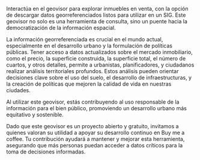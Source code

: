 Interactúa en el geovisor para explorar inmuebles en venta, con la opción de descargar datos georreferenciados listos para utilizar en un SIG. Este geovisor no solo es una herramienta de consulta, sino un puente hacia la democratización de la información espacial.

La información georreferenciada es crucial en el mundo actual, especialmente en el desarrollo urbano y la formulación de políticas públicas. Tener acceso a datos actualizados sobre el mercado inmobiliario, como el precio, la superficie construida, la superficie total, el número de cuartos, y otros detalles, permite a urbanistas, planificadores, y ciudadanos realizar análisis territoriales profundos. Estos análisis pueden orientar decisiones clave sobre el uso del suelo, el desarrollo de infraestructuras, y la creación de políticas que mejoren la calidad de vida en nuestras ciudades.

Al utilizar este geovisor, estás contribuyendo al uso responsable de la información para el bien público, promoviendo un desarrollo urbano más equitativo y sostenible.

Dado que este geovisor es un proyecto abierto y gratuito, invitamos a quienes valoran su utilidad a apoyar su desarrollo continuo en Buy me a coffee. Tu contribución ayudará a mantener y mejorar esta herramienta, asegurando que más personas puedan acceder a datos críticos para la toma de decisiones informadas.
